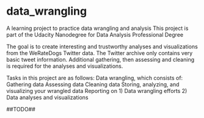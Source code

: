 # data_wrangling
A learning project to practice data wrangling and analysis
This project is part of the Udacity Nanodegree for Data Analysis Professional Degree
  
The goal is to create interesting and trustworthy analyses and visualizations from the WeRateDogs Twitter data. The Twitter archive only contains very basic tweet information. Additional gathering, then assessing and cleaning is required for the analyses and visualizations.
  
Tasks in this project are as follows:
    Data wrangling, which consists of:
        Gathering data
        Assessing data
        Cleaning data
    Storing, analyzing, and visualizing your wrangled data
    Reporting on 
        1) Data wrangling efforts 
        2) Data analyses and visualizations

##TODO##
